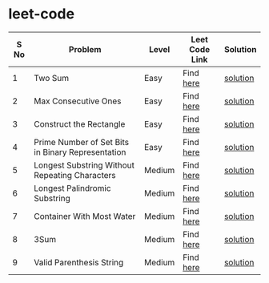 # leet-code



| S No | Problem | Level | Leet Code Link | Solution |
| --- | --- | --- | --- | --- |
| 1 | Two Sum | Easy | Find [here](https://leetcode.com/problems/two-sum/) | [solution](https://github.com/pranavgaur/leet-code/tree/master/java/array-manipulation/two-sum) |
| 2 | Max Consecutive Ones | Easy | Find [here](https://leetcode.com/problems/max-consecutive-ones/) | [solution](https://github.com/pranavgaur/leet-code/tree/master/java/array-manipulation/max-consecutive-ones) |
| 3 | Construct the Rectangle | Easy | Find [here](https://leetcode.com/problems/construct-the-rectangle/) | [solution](https://github.com/pranavgaur/leet-code/tree/master/java/array-manipulation/construct-the-rectangle) |
| 4 | Prime Number of Set Bits in Binary Representation | Easy | Find [here](https://leetcode.com/problems/prime-number-of-set-bits-in-binary-representation/) | [solution](https://github.com/pranavgaur/leet-code/tree/master/java/mathematical-manipukation/prime-number-of-setbits) |
| 5 | Longest Substring Without Repeating Characters | Medium | Find [here](https://leetcode.com/problems/longest-substring-without-repeating-characters/) | [solution](https://github.com/pranavgaur/leet-code/tree/master/java/string-manipulation/longest-subtring-without-repeating-character) |
| 6 | Longest Palindromic Substring | Medium | Find [here](https://leetcode.com/problems/longest-palindromic-substring/) | [solution](https://github.com/pranavgaur/leet-code/tree/master/java/string-manipulation/longest-palindromic-substring) |
| 7 | Container With Most Water | Medium | Find [here](https://leetcode.com/problems/container-with-most-water/) | [solution](https://github.com/pranavgaur/leet-code/tree/master/java/array-manipulation/container-with-most-water) |
| 8 | 3Sum | Medium | Find [here](https://leetcode.com/problems/3sum/) | [solution](https://github.com/pranavgaur/leet-code/tree/master/java/array-manipulation/three-sum) |
| 9 | Valid Parenthesis String | Medium | Find [here](https://leetcode.com/problems/valid-parenthesis-string/) | [solution](https://github.com/pranavgaur/leet-code/tree/master/java/string-manipulation/valid-paranthesis-string) |
